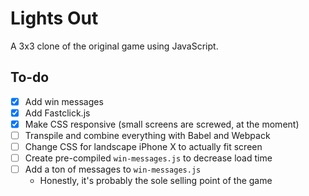 # Lights Out

A 3x3 clone of the original game using JavaScript.

## To-do
- [X] Add win messages
- [X] Add Fastclick.js
- [X] Make CSS responsive (small screens are screwed, at the moment)
- [ ] Transpile and combine everything with Babel and Webpack
- [ ] Change CSS for landscape iPhone X to actually fit screen
- [ ] Create pre-compiled `win-messages.js` to decrease load time
- [ ] Add a ton of messages to `win-messages.js`
  - Honestly, it's probably the sole selling point of the game
